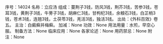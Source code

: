 序号：14024
名称：立应汤
组成：蔓荆子3钱，防风3钱，荆芥3钱，苦参3钱，苍耳3钱，黄荆子3钱，牛蒡子3钱，胡麻仁3钱，甘枸杞3钱，余粮石3钱，白芷梢3钱，苍术3钱，连翘3钱，土茯苓3钱，羌活3钱，独活3钱。
出处：《外科百效》卷五。
主治：白癜癣并梅癣。
加减：None
功效：None
用法用量：水煎，早空心服。
制备方法：None
临床应用：None
各家论述：None
用药禁忌：None
附注：None
